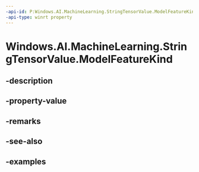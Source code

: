 ```yaml
---
-api-id: P:Windows.AI.MachineLearning.StringTensorValue.ModelFeatureKind
-api-type: winrt property
---
```


<!-- Property syntax.
public ModelFeatureKind ModelFeatureKind { get; }
-->

# Windows.AI.MachineLearning.StringTensorValue.ModelFeatureKind

## -description

## -property-value

## -remarks

## -see-also

## -examples

